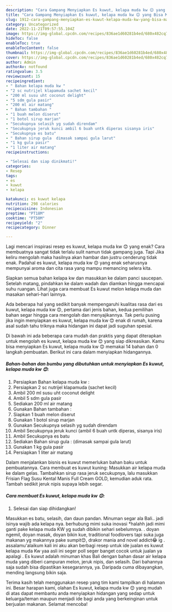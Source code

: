 ```yaml
---
description: "Cara Gampang Menyiapkan Es kuwut, kelapa muda kw 😊 yang Bisa Manjain Lidah, Buat Buka Puasa Sempurna"
title: "Cara Gampang Menyiapkan Es kuwut, kelapa muda kw 😊 yang Bisa Manjain Lidah, Buat Buka Puasa Sempurna"
slug: 1912-cara-gampang-menyiapkan-es-kuwut-kelapa-muda-kw-yang-bisa-manjain-lidah-buat-buka-puasa-sempurna
category: Uncategorized
date: 2022-11-21T09:57:55.104Z
image: https://img-global.cpcdn.com/recipes/836ae1d60281b4ed/680x482cq70/es-kuwut-kelapa-muda-kw-foto-resep-utama.jpg
hideToc: false
enableToc: true
enableTocContent: false
thumbnail: https://img-global.cpcdn.com/recipes/836ae1d60281b4ed/680x482cq70/es-kuwut-kelapa-muda-kw-foto-resep-utama.jpg
cover: https://img-global.cpcdn.com/recipes/836ae1d60281b4ed/680x482cq70/es-kuwut-kelapa-muda-kw-foto-resep-utama.jpg
author: Admin
authorAv: notfound
ratingvalue: 3.5
reviewcount: 15
recipeingredient:
- " Bahan kelapa muda kw "
- "2 sc nutrijel klapamuda sachet kecil"
- "200 ml susu uht coconut delight"
- "5 sdm gula pasir"
- "200 ml air matang"
- " Bahan tambahan "
- "1 buah melon diserut"
- "1 botol sirup marjan"
- "Secukupnya selasih yg sudah direndam"
- "Secukupnya jeruk kunci ambil 6 buah untk diperas sisanya iris"
- "Secukupnya es batu"
- " Bahan sirup gula  dimasak sampai gula larut"
- "1 kg gula pasir"
- "1 liter air matang"
recipeinstructions:

- "Selesai dan siap dinikmati!"
categories:
- Resep
tags:
- es
- kuwut
- kelapa

katakunci: es kuwut kelapa 
nutrition: 298 calories
recipecuisine: Indonesian
preptime: "PT18M"
cooktime: "PT50M"
recipeyield: "2"
recipecategory: Dinner

---
```



Lagi mencari inspirasi resep es kuwut, kelapa muda kw 😊 yang enak? Cara membuatnya sangat tidak terlalu sulit namun tidak gampang juga. Tapi Jika keliru mengolah maka hasilnya akan hambar dan justru cenderung tidak enak. Padahal es kuwut, kelapa muda kw 😊 yang enak seharusnya mempunyai aroma dan cita rasa yang mampu memancing selera kita.


Siapkan semua bahan kelapa kw dan masukkan ke dalam panci saucepan. Setelah matang, pindahkan ke dalam wadah dan diamkan hingga mencapai suhu ruangan. Lihat juga cara membuat Es kuwut melon kelapa muda dan masakan sehari-hari lainnya.

Ada beberapa hal yang sedikit banyak mempengaruhi kualitas rasa dari es kuwut, kelapa muda kw 😊, pertama dari jenis bahan, kedua pemilihan bahan segar hingga cara mengolah dan menyajikannya. Tak perlu pusing jika ingin menyiapkan es kuwut, kelapa muda kw 😊 enak di rumah, karena asal sudah tahu triknya maka hidangan ini dapat jadi suguhan spesial.


Di bawah ini ada beberapa cara mudah dan praktis yang dapat diterapkan untuk mengolah es kuwut, kelapa muda kw 😊 yang siap dikreasikan. Kamu bisa menyiapkan Es kuwut, kelapa muda kw 😊 memakai 14 bahan dan 0 langkah pembuatan. Berikut ini cara dalam menyiapkan hidangannya.

<!--inarticleads1-->

##### Bahan-bahan dan bumbu yang dibutuhkan untuk menyiapkan Es kuwut, kelapa muda kw 😊:

1. Persiapkan  Bahan kelapa muda kw :
1. Persiapkan 2 sc nutrijel klapamuda (sachet kecil)
1. Ambil 200 ml susu uht coconut delight
1. Ambil 5 sdm gula pasir
1. Sediakan 200 ml air matang
1. Gunakan  Bahan tambahan :
1. Siapkan 1 buah melon diserut
1. Gunakan 1 botol sirup marjan
1. Gunakan Secukupnya selasih yg sudah direndam
1. Ambil Secukupnya jeruk kunci (ambil 6 buah untk diperas, sisanya iris)
1. Ambil Secukupnya es batu
1. Sediakan  Bahan sirup gula : (dimasak sampai gula larut)
1. Gunakan 1 kg gula pasir
1. Persiapkan 1 liter air matang


Dalam menjalankan bisnis es kuwut memerlukan bahan baku untuk pembuatannya. Cara membuat es kuwut kuning: Masukkan air kelapa muda ke dalam gelas. Tambahkan sirup rasa jeruk secukupnya, lalu masukkan Frisian Flag Susu Kental Manis Full Cream GOLD, kemudian aduk rata. Tambah sedikit jeruk nipis supaya lebih segar. 

<!--inarticleads2-->

##### Cara membuat Es kuwut, kelapa muda kw 😊:


1. Selesai dan siap dihidangkan!

Masukkan es batu, selasih, dan daun pandan. Minuman segar ala Bali.. jadi isinya wajib ada kelapa nya. berhubung mimi suka inovasi *halahh jadi mimi ganti pake kelapa muda KW yg sudah dibikin sehari sebelumnya. . doyan ngemil, doyan masak, doyan bikin kue, traditional foodlovers tapi suka juga makanan yg makannya pake sumpit😊, drakor mania and novel addict😂 ig . assalamu&#39;alaikum kali ini aku akan berbagi resep untuk ide jualan es kuwut kelapa muda Kw yaa asli ini seger poll seger banget cocok untuk jualan ya apalagi . Es kuwut adalah minuman khas Bali dengan bahan dasar air kelapa muda yang diberi campuran melon, jeruk nipis, dan selasih. Dari bahannya saja sudah bisa dipastikan kesegarannya, ya. Daripada cuma dibayangkan, mending langsung bikin saja. 

Terima kasih telah menggunakan resep yang tim kami tampilkan di halaman ini. Besar harapan kami, olahan Es kuwut, kelapa muda kw 😊 yang mudah di atas dapat membantu anda menyiapkan hidangan yang sedap untuk keluarga/teman maupun menjadi ide bagi anda yang berkeinginan untuk berjualan makanan. Selamat mencoba!
